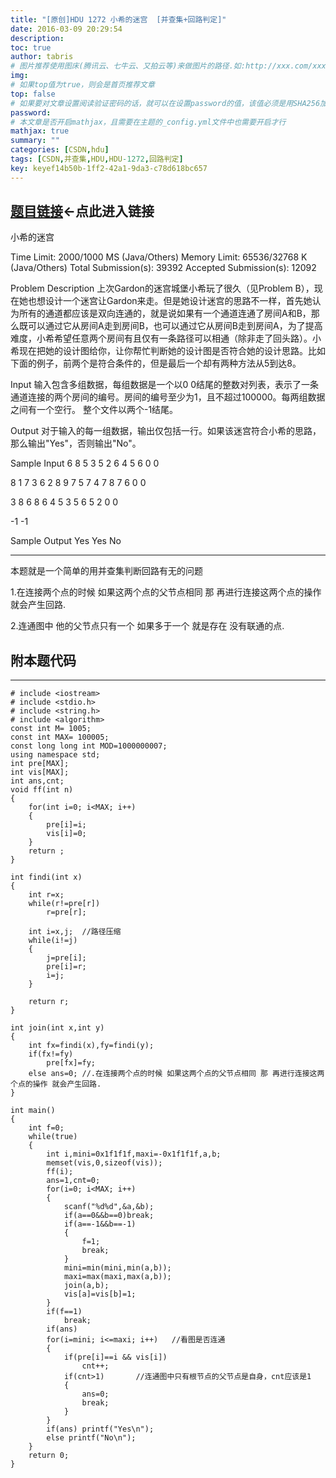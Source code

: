 ```yaml
---
title: "[原创]HDU 1272 小希的迷宫  [并查集+回路判定]"
date: 2016-03-09 20:29:54
description:
toc: true
author: tabris
# 图片推荐使用图床(腾讯云、七牛云、又拍云等)来做图片的路径.如:http://xxx.com/xxx.jpg
img:
# 如果top值为true，则会是首页推荐文章
top: false
# 如果要对文章设置阅读验证密码的话，就可以在设置password的值，该值必须是用SHA256加密后的密码，防止被他人识破
password:
# 本文章是否开启mathjax，且需要在主题的_config.yml文件中也需要开启才行
mathjax: true
summary: ""
categories: [CSDN,hdu]
tags: [CSDN,并查集,HDU,HDU-1272,回路判定]
key: keyef14b50b-1ff2-42a1-9da3-c78d618bc657
---
```


[题目链接](http://acm.hdu.edu.cn/showproblem.php?pid=1272)<-点此进入链接
----

小希的迷宫

Time Limit: 2000/1000 MS (Java/Others)    Memory Limit: 65536/32768 K (Java/Others)
Total Submission(s): 39392    Accepted Submission(s): 12092


Problem Description
上次Gardon的迷宫城堡小希玩了很久（见Problem B），现在她也想设计一个迷宫让Gardon来走。但是她设计迷宫的思路不一样，首先她认为所有的通道都应该是双向连通的，就是说如果有一个通道连通了房间A和B，那么既可以通过它从房间A走到房间B，也可以通过它从房间B走到房间A，为了提高难度，小希希望任意两个房间有且仅有一条路径可以相通（除非走了回头路）。小希现在把她的设计图给你，让你帮忙判断她的设计图是否符合她的设计思路。比如下面的例子，前两个是符合条件的，但是最后一个却有两种方法从5到达8。



Input
输入包含多组数据，每组数据是一个以0 0结尾的整数对列表，表示了一条通道连接的两个房间的编号。房间的编号至少为1，且不超过100000。每两组数据之间有一个空行。
整个文件以两个-1结尾。


Output
对于输入的每一组数据，输出仅包括一行。如果该迷宫符合小希的思路，那么输出"Yes"，否则输出"No"。


Sample Input
6 8  5 3  5 2  6 4
5 6  0 0

8 1  7 3  6 2  8 9  7 5
7 4  7 8  7 6  0 0

3 8  6 8  6 4
5 3  5 6  5 2  0 0

-1 -1


Sample Output
Yes
Yes
No

-------------------

本题就是一个简单的用并查集判断回路有无的问题

1.在连接两个点的时候 如果这两个点的父节点相同 那 再进行连接这两个点的操作 就会产生回路.

2.连通图中 他的父节点只有一个 如果多于一个 就是存在 没有联通的点.






附本题代码
------
------
```
# include <iostream>
# include <stdio.h>
# include <string.h>
# include <algorithm>
const int M= 1005;
const int MAX= 100005;
const long long int MOD=1000000007;
using namespace std;
int pre[MAX];
int vis[MAX];
int ans,cnt;
void ff(int n)
{
    for(int i=0; i<MAX; i++)
    {
        pre[i]=i;
        vis[i]=0;
    }
    return ;
}

int findi(int x)
{
    int r=x;
    while(r!=pre[r])
        r=pre[r];

    int i=x,j;  //路径压缩
    while(i!=j)
    {
        j=pre[i];
        pre[i]=r;
        i=j;
    }

    return r;
}

int join(int x,int y)
{
    int fx=findi(x),fy=findi(y);
    if(fx!=fy)
        pre[fx]=fy;
    else ans=0; //.在连接两个点的时候 如果这两个点的父节点相同 那 再进行连接这两个点的操作 就会产生回路.
}

int main()
{
    int f=0;
    while(true)
    {
        int i,mini=0x1f1f1f,maxi=-0x1f1f1f,a,b;
        memset(vis,0,sizeof(vis));
        ff(i);
        ans=1,cnt=0;
        for(i=0; i<MAX; i++)
        {
            scanf("%d%d",&a,&b);
            if(a==0&&b==0)break;
            if(a==-1&&b==-1)
            {
                f=1;
                break;
            }
            mini=min(mini,min(a,b));
            maxi=max(maxi,max(a,b));
            join(a,b);
            vis[a]=vis[b]=1;
        }
        if(f==1)
            break;
        if(ans)
        for(i=mini; i<=maxi; i++)   //看图是否连通
        {
            if(pre[i]==i && vis[i])
                cnt++;
            if(cnt>1)       //连通图中只有根节点的父节点是自身，cnt应该是1
            {
                ans=0;
                break;
            }
        }
        if(ans) printf("Yes\n");
        else printf("No\n");
    }
    return 0;
}
```